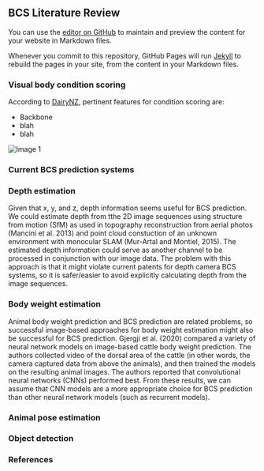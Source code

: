 ## BCS Literature Review

You can use the [editor on GitHub](https://github.com/nckgreene/bcs.github.io/edit/master/index.md) to maintain and preview the content for your website in Markdown files.

Whenever you commit to this repository, GitHub Pages will run [Jekyll](https://jekyllrb.com/) to rebuild the pages in your site, from the content in your Markdown files.


### Visual body condition scoring
According to [DairyNZ](https://www.dairynz.co.nz/animal/body-condition-scoring/how-to-bcs/#bcs), pertinent features for condition scoring are:
- Backbone
- blah
- blah

![Image 1](img/bcs_critical_points.jpg)

### Current BCS prediction systems



### Depth estimation
Given that x, y, and z, depth information seems useful for BCS prediction. We could estimate depth from tthe 2D image sequences using structure from motion (SfM) as used in topography reconstruction from aerial photos (Mancini et al. 2013) and point cloud constuction of an unknown environment with monocular SLAM (Mur-Artal and Montiel, 2015). The estimated depth information could serve as another channel to be processed in conjunction with our image data. The problem with this approach is that it might violate current patents for depth camera BCS systems, so it is safer/easier to avoid explicitly calculating depth from the image sequences.


### Body weight estimation
Animal body weight prediction and BCS prediction are related problems, so successful image-based approaches for body weight estimation might also be successful for BCS prediction. Gjergji et al. (2020) compared a variety of neural network models on image-based cattle body weight prediction. The authors collected video of the dorsal area of the cattle (in other words, the camera captured data from above the animals), and then trained the models on the resulting animal images. The authors reported that convolutional neural networks (CNNs) performed best. From these results, we can assume that CNN models are a more appropriate choice for BCS prediction than other neural network models (such as recurrent models). 


### Animal pose estimation


### Object detection


### 



### References
